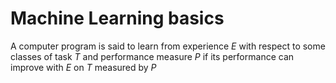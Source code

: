 # Machine Learning basics 

A computer program is said to learn from experience $E$ with respect to some classes of task $T$ and performance measure $P$ if its performance can improve with $E$ on $T$ measured by $P$




